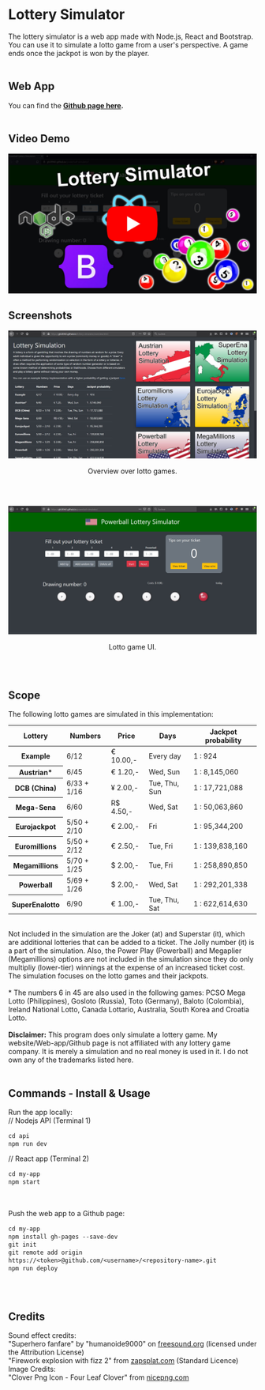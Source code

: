 # Lottery Simulator
The lottery simulator is a web app made with Node.js, React and Bootstrap. You can use it to simulate a lotto game from a user's perspective. A game ends once the jackpot is won by the player. 
<br><br>

## Web App ##
You can find the <b><a href="https://gh28942.github.io/lottery-simulator/overview.html">Github page here</a>.</b>
<br><br>

## Video Demo ##
[![Watch the video](scr/yt-thumb.jpg)](https://www.youtube.com/watch?v=P0FcoEb87cU)

## Screenshots ##
![Overview over lotto games](scr/lotto-overview.jpg?raw=true "Overview over lotto games")
<p align="center">Overview over lotto games.</p>
<br><br>

![Lotto game UI](scr/lotto-game.jpg?raw=true "Lotto game UI")
<p align="center">Lotto game UI.</p>
<br><br>

## Scope ##
The following lotto games are simulated in this implementation: 
<table class="table">
						  <thead>
							<tr>
							  <th scope="col">Lottery</th>
							  <th scope="col">Numbers</th>
							  <th scope="col">Price</th>
							  <th scope="col">Days</th>
							  <th scope="col">Jackpot probability</th>
							</tr>
						  </thead>
						  <tbody>
							<tr>
							  <th scope="row">Example</th>
							  <td>6/12</td>
							  <td>€ 10.00,-</td>
							  <td>Every day</td>
							  <td>1 : 924</td>
							</tr>
							<tr>
							  <th scope="row">Austrian*</th>
							  <td>6/45</td>
							  <td>€ 1.20,-</td>
							  <td>Wed, Sun</td>
							  <td>1 : 8,145,060</td>
							</tr>
							<tr>
							  <th scope="row">DCB (China)</th>
							  <td>6/33 + 1/16</td>
							  <td>¥ 2.00,-</td>
							  <td>Tue, Thu, Sun</td>
							  <td>1 : 17,721,088</td>
							</tr>
							<tr>
							  <th scope="row">Mega-Sena</th>
							  <td>6/60</td>
							  <td>R$ 4.50,-</td>
							  <td>Wed, Sat</td>
							  <td>1 : 50,063,860</td>
							</tr>
							<tr>
							  <th scope="row">Eurojackpot</th>
							  <td>5/50 + 2/10</td>
							  <td>€ 2.00,-</td>
							  <td>Fri</td>
							  <td>1 : 95,344,200</td>
							</tr>
							<tr>
							  <th scope="row">Euromillions</th>
							  <td>5/50 + 2/12</td>
							  <td>€ 2.50,-</td>
							  <td>Tue, Fri</td>
							  <td>1 : 139,838,160</td>
							</tr>
							<tr>
							  <th scope="row">Megamillions</th>
							  <td>5/70 + 1/25</td>
							  <td>$ 2.00,-</td>
							  <td>Tue, Fri</td>
							  <td>1 : 258,890,850</td>
							</tr>
							<tr>
							  <th scope="row">Powerball</th>
							  <td>5/69 + 1/26</td>
							  <td>$ 2.00,-</td>
							  <td>Wed, Sat</td>
							  <td>1 : 292,201,338</td>
							</tr>
							<tr>
							  <th scope="row">SuperEnalotto</th>
							  <td>6/90</td>
							  <td>€ 1.00,-</td>
							  <td>Tue, Thu, Sat</td>
							  <td>1 : 622,614,630</td>
							</tr>
						  </tbody>	
					  </table>
            <br>
Not included in the simulation are the Joker (at) and Superstar (it), which are additional lotteries that can be added to a ticket. The Jolly number (it) is a part of the simulation. Also, the Power Play (Powerball) and Megaplier (Megamillions) options are not included in the simulation since they do only multipliy (lower-tier) winnings at the expense of an increased ticket cost. The simulation focuses on the lotto games and their jackpots.
<br><br>
* The numbers 6 in 45 are also used in the following games: PCSO Mega Lotto (Philippines), Gosloto (Russia), Toto (Germany), Baloto (Colombia), Ireland National Lotto, Canada Lottario, Australia, South Korea and Croatia Lotto.
<br><br>
<b>Disclaimer:</b> This program does only simulate a lottery game. My website/Web-app/Github page is not affiliated with any lottery game company. It is merely a simulation and no real money is used in it. I do not own any of the trademarks listed here.
<br><br>

## Commands - Install & Usage ##
Run the app locally:<br>
// Nodejs API (Terminal 1) 
```
cd api
npm run dev
```
// React app (Terminal 2)
```
cd my-app
npm start
```
<br><br>
Push the web app to a Github page:
```
cd my-app
npm install gh-pages --save-dev
git init
git remote add origin https://<token>@github.com/<username>/<repository-name>.git
npm run deploy
```
<br><br>

## Credits ##
Sound effect credits:<br>
"Superhero fanfare" by "humanoide9000" on <a href="https://freesound.org/people/humanoide9000/sounds/505426/">freesound.org</a> (licensed under the Attribution License)<br>
"Firework explosion with fizz 2" from <a href="https://zapsplat.com">zapsplat.com</a> (Standard Licence)<br>
Image Credits:<br>
"Clover Png Icon - Four Leaf Clover" from <a href="https://nicepng.com">nicepng.com</a><br>




